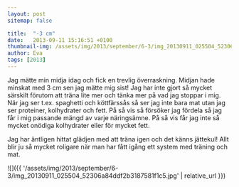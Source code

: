 ```yaml
---
layout: post
sitemap: false

title:  "-3 cm"
date:   2013-09-11 15:16:51 +0100
thumbnail-img: /assets/img/2013/september/6-3/img_20130911_025504_52306a84ddf2b3187581f1c5.jpg
author: Eva
tags: [2013]
---
```


Jag mätte min midja idag och fick en trevlig överraskning.  Midjan hade minskat med 3 cm sen jag mätte mig sist!  Jag har inte gjort så mycket särskilt förutom att träna lite mer och tänka mer på vad jag stoppar i mig. När jag ser t.ex. spaghetti och köttfärssås så ser jag inte bara mat utan jag ser proteiner,  kolhydrater och fett. På så vis så försöker jag fördela så jag får i mig passande mängd av varje näringsämne.  På så vis får jag inte så mycket onödiga kolhydrater eller för mycket fett. 

Jag har äntligen hittat glädjen med att träna igen och det känns jättekul!  Allt blir ju så mycket roligare när man har fått igång ett system med träning och mat.

![]({{ '/assets/img/2013/september/6-3/img_20130911_025504_52306a84ddf2b3187581f1c5.jpg'  | relative_url }})


